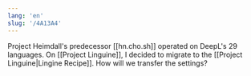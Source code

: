 ```yaml
---
lang: 'en'
slug: '/4A13A4'
---
```


Project Heimdall's predecessor [[hn.cho.sh]] operated on DeepL's 29 languages. On [[Project Linguine]], I decided to migrate to the [[Project Linguine|Lingine Recipe]]. How will we transfer the settings?
